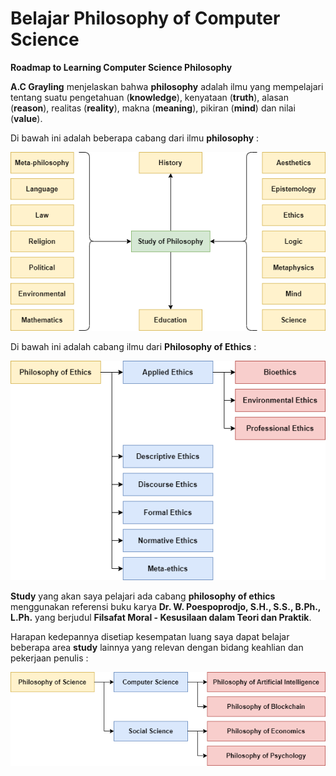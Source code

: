# Belajar Philosophy of Computer Science
**Roadmap to Learning Computer Science Philosophy**



**A.C Grayling** menjelaskan bahwa **philosophy** adalah ilmu yang mempelajari tentang suatu pengetahuan (**knowledge**), kenyataan (**truth**), alasan (**reason**), realitas (**reality**), makna (**meaning**), pikiran (**mind**) dan nilai (**value**).

Di bawah ini adalah beberapa cabang dari ilmu **philosophy** :

<img src="/assets/Outline-Philosophy.png" style="zoom:100%;" />

Di bawah ini adalah cabang ilmu dari **Philosophy of Ethics** :

<img src="/assets/Philosophy-of-Ethics.png" style="zoom:100%;" />

**Study** yang akan saya pelajari ada cabang **philosophy of ethics** menggunakan referensi buku karya **Dr. W. Poespoprodjo, S.H., S.S., B.Ph., L.Ph.** yang berjudul **Filsafat Moral - Kesusilaan dalam Teori dan Praktik**.

Harapan kedepannya disetiap kesempatan luang saya dapat belajar beberapa area **study** lainnya yang relevan dengan bidang keahlian dan pekerjaan penulis :

<img src="/assets/Philosophy-of-Science.png" style="zoom:100%;" />

